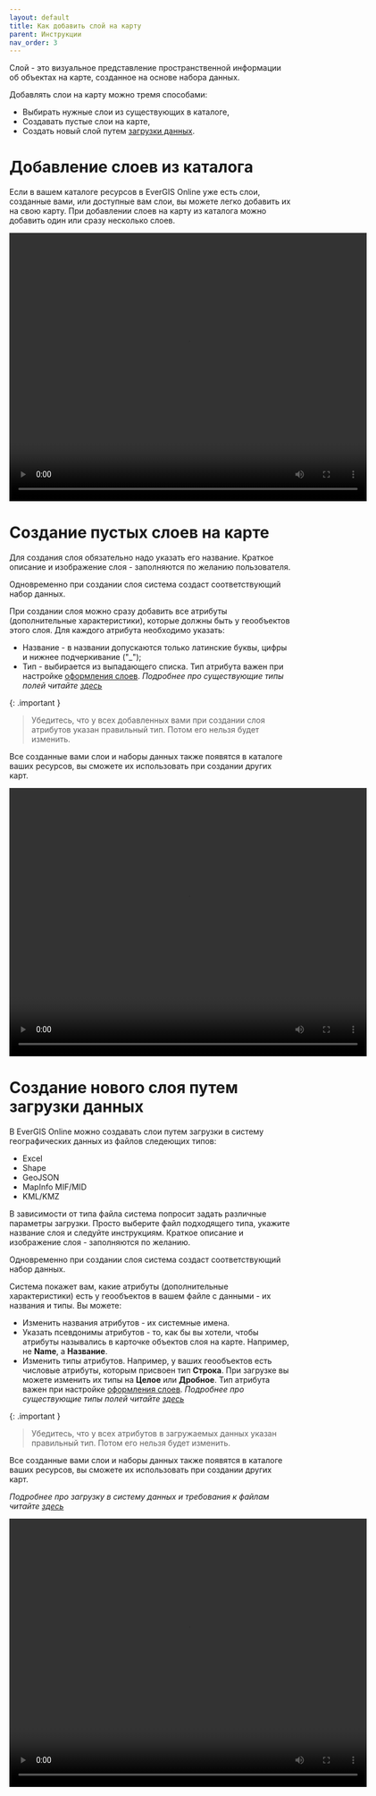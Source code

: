 ```yaml
---
layout: default
title: Как добавить слой на карту
parent: Инструкции
nav_order: 3
---
```


Слой - это визуальное представление пространственной информации об объектах на карте, созданное на основе набора данных.

Добавлять слои на карту можно тремя способами:

* Выбирать нужные слои из существующих в каталоге,
* Создавать пустые слои на карте,
* Создать новый слой путем [загрузки данных](./load.md).

# Добавление слоев из каталога
 
Если в вашем каталоге ресурсов в EverGIS Online уже есть слои, созданные вами, или доступные вам слои, вы можете легко добавить их на свою карту. При добавлении слоев на карту из каталога можно добавить один или сразу несколько слоев.

<video style="width:640px;height:480px" poster controls>
<source src="https://evergis.ru/static/portal/img/3_1.72862ef.mp4" type="video/mp4">
</video>

# Создание пустых слоев на карте

Для создания слоя обязательно надо указать его название. Краткое описание и изображение слоя - заполняются по желанию пользователя.

Одновременно при создании слоя система создаст соответствующий набор данных.

При создании слоя можно сразу добавить все атрибуты (дополнительные характеристики), которые должны быть у геообъектов этого слоя. Для каждого атрибута необходимо указать:

* Название - в названии допускаются только латинские буквы, цифры и нижнее подчеркивание ("_");
* Тип - выбирается из выпадающего списка. Тип атрибута важен при настройке [оформления слоев](./styles.md). _Подробнее про существующие типы полей читайте [здесь](./start.md)_

{: .important }
> Убедитесь, что у всех добавленных вами при создании слоя атрибутов указан правильный тип. Потом его нельзя будет изменить.

Все созданные вами слои и наборы данных также появятся в каталоге ваших ресурсов, вы сможете их использовать при создании других карт.

<video style="width:640px;height:480px" poster controls>
<source src="https://evergis.ru/static/portal/img/3_2.5da8213.mp4" type="video/mp4">
</video>

# Создание нового слоя путем загрузки данных

В EverGIS Online можно создавать слои путем загрузки в систему географических данных из файлов следеющих типов:

* Excel
* Shape
* GeoJSON
* MapInfo MIF/MID
* KML/KMZ

В зависимости от типа файла система попросит задать различные параметры загрузки. Просто выберите файл подходящего типа, укажите название слоя и следуйте инструкциям. Краткое описание и изображение слоя - заполняются по желанию.

Одновременно при создании слоя система создаст соответствующий набор данных.

Система покажет вам, какие атрибуты (дополнительные характеристики) есть у геообъектов в вашем файле с данными - их названия и типы. Вы можете:

* Изменить названия атрибутов - их системные имена.
* Указать псевдонимы атрибутов - то, как бы вы хотели, чтобы атрибуты назывались в карточке объектов слоя на карте. Например, не **Name**, а **Название**.
* Изменить типы атрибутов. Например, у ваших геообъектов есть числовые атрибуты, которым присвоен тип **Строка**. При загрузке вы можете изменить их типы на **Целое** или **Дробное**. Тип атрибута важен при настройке [оформления слоев](./styles.md). _Подробнее про существующие типы полей читайте [здесь](./start.md)_

{: .important }
> Убедитесь, что у всех атрибутов в загружаемых данных указан правильный тип. Потом его нельзя будет изменить.

Все созданные вами слои и наборы данных также появятся в каталоге ваших ресурсов, вы сможете их использовать при создании других карт.

_Подробнее про загрузку в систему данных и требования к файлам читайте [здесь](./load.md)_

<video style="width:640px;height:480px" poster controls>
<source src="https://evergis.ru/static/portal/img/4.1832d4f.mp4" type="video/mp4">
</video>

